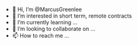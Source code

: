 - 👋 Hi, I’m @MarcusGreenlee
- 👀 I’m interested in short term, remote contracts
- 🌱 I’m currently learning ...
- 💞️ I’m looking to collaborate on ...
- 📫 How to reach me ... 

<!---
MarcusGreenlee/MarcusGreenlee is a ✨ special ✨ repository because its `README.md` (this file) appears on your GitHub profile.
You can click the Preview link to take a look at your changes.
--->
